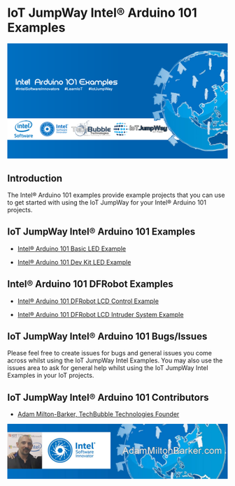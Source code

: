 # IoT JumpWay Intel® Arduino 101 Examples

![IoT JumpWay Docs](../images/Docs/Arduino-101-IoT-JumpWay.png)

## Introduction

The Intel® Arduino 101 examples provide example projects that you can use to get started with using the IoT JumpWay for your Intel® Arduino 101 projects.

## IoT JumpWay Intel® Arduino 101 Examples

- [Intel® Arduino 101 Basic LED Example](https://github.com/iotJumpway/IoT-JumpWay-Intel-Examples/tree/master/Intel-Arduino-101/Basic-LED "Intel® Arduino 101 Basic LED Example")

- [Intel® Arduino 101 Dev Kit LED Example](https://github.com/iotJumpway/IoT-JumpWay-Intel-Examples/tree/master/Intel-Arduino-101/Basic-LED "Intel® Arduino 101 Dev Kit LED Example")

## Intel® Arduino 101 DFRobot Examples

- [Intel® Arduino 101 DFRobot LCD Control Example](https://github.com/iotJumpway/IoT-JumpWay-Intel-Examples/tree/master/Intel-Arduino-101/3RD-PARTY-DFRobot/LCD-Control "Intel® Arduino 101 DFRobot LCD Control Example")

- [Intel® Arduino 101 DFRobot LCD Intruder System Example](https://github.com/iotJumpway/IoT-JumpWay-Intel-Examples/tree/master/Intel-Arduino-101/3RD-PARTY-DFRobot/LCD-Intruder-System "Intel® Arduino 101 DFRobot LCD Intruder System Example")

## IoT JumpWay Intel® Arduino 101 Bugs/Issues

Please feel free to create issues for bugs and general issues you come across whilst using the IoT JumpWay Intel Examples. You may also use the issues area to ask for general help whilst using the IoT JumpWay Intel Examples in your IoT projects.

## IoT JumpWay Intel® Arduino 101 Contributors

- [Adam Milton-Barker, TechBubble Technologies Founder](https://github.com/iotJumpway "Adam Milton-Barker, TechBubble Technologies Founder")

![Adam Milton-Barker,  Intel Software Innovator](../images/main/Intel-Software-Innovator.jpg)